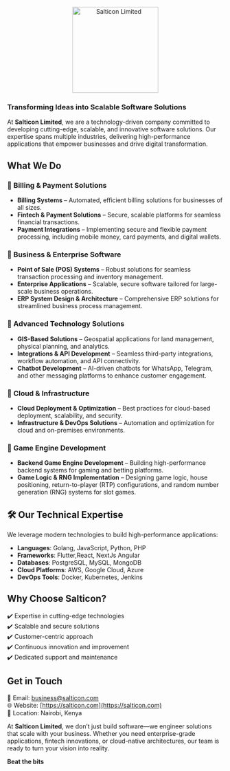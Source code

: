 <p align="center">
  <img src="https://salticon.com/logo.png" alt="Salticon Limited" width="200">
</p>

### **Transforming Ideas into Scalable Software Solutions**  

At **Salticon Limited**, we are a technology-driven company committed to developing cutting-edge, scalable, and innovative software solutions. Our expertise spans multiple industries, delivering high-performance applications that empower businesses and drive digital transformation.  

## **What We Do**  

### **🔹 Billing & Payment Solutions**  
- **Billing Systems** – Automated, efficient billing solutions for businesses of all sizes.  
- **Fintech & Payment Solutions** – Secure, scalable platforms for seamless financial transactions.  
- **Payment Integrations** – Implementing secure and flexible payment processing, including mobile money, card payments, and digital wallets.  

### **🔹 Business & Enterprise Software**  
- **Point of Sale (POS) Systems** – Robust solutions for seamless transaction processing and inventory management.  
- **Enterprise Applications** – Scalable, secure software tailored for large-scale business operations.  
- **ERP System Design & Architecture** – Comprehensive ERP solutions for streamlined business process management.  

### **🔹 Advanced Technology Solutions**  
- **GIS-Based Solutions** – Geospatial applications for land management, physical planning, and analytics.  
- **Integrations & API Development** – Seamless third-party integrations, workflow automation, and API connectivity.  
- **Chatbot Development** – AI-driven chatbots for WhatsApp, Telegram, and other messaging platforms to enhance customer engagement.  

### **🔹 Cloud & Infrastructure**  
- **Cloud Deployment & Optimization** – Best practices for cloud-based deployment, scalability, and security.  
- **Infrastructure & DevOps Solutions** – Automation and optimization for cloud and on-premises environments.  

### **🔹 Game Engine Development**  
- **Backend Game Engine Development** – Building high-performance backend systems for gaming and betting platforms.  
- **Game Logic & RNG Implementation** – Designing game logic, house positioning, return-to-player (RTP) configurations, and random number generation (RNG) systems for slot games.  

## 🛠️ Our Technical Expertise

We leverage modern technologies to build high-performance applications:

- **Languages**: Golang, JavaScript, Python, PHP
- **Frameworks**: Flutter,React, NextJs Angular
- **Databases**: PostgreSQL, MySQL, MongoDB
- **Cloud Platforms**: AWS, Google Cloud, Azure
- **DevOps Tools**: Docker, Kubernetes, Jenkins

## Why Choose Salticon?

✔️ Expertise in cutting-edge technologies  
✔️ Scalable and secure solutions  
✔️ Customer-centric approach  
✔️ Continuous innovation and improvement  
✔️ Dedicated support and maintenance  

## Get in Touch

📧 Email: [business@salticon.com](mailto:business@salticon.com)  
🌐 Website: [https://salticon.com](https://salticon.com)  
📍 Location: Nairobi, Kenya  

At **Salticon Limited**, we don’t just build software—we engineer solutions that scale with your business. Whether you need enterprise-grade applications, fintech innovations, or cloud-native architectures, our team is ready to turn your vision into reality.  

 **Beat the bits** 
